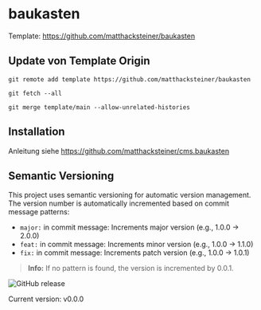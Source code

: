 # baukasten

Template: https://github.com/matthacksteiner/baukasten

## Update von Template Origin

`git remote add template https://github.com/matthacksteiner/baukasten`

`git fetch --all`

`git merge template/main --allow-unrelated-histories`

## Installation

Anleitung siehe https://github.com/matthacksteiner/cms.baukasten

## Semantic Versioning

This project uses semantic versioning for automatic version management. The version number is automatically incremented based on commit message patterns:

- `major:` in commit message: Increments major version (e.g., 1.0.0 -> 2.0.0)
- `feat:` in commit message: Increments minor version (e.g., 1.0.0 -> 1.1.0)
- `fix:` in commit message: Increments patch version (e.g., 1.0.0 -> 1.0.1)

> **Info:** If no pattern is found, the version is incremented by 0.0.1.

![GitHub release](https://img.shields.io/github/v/release/matthacksteiner/baukasten?display_name=tag)

Current version: v0.0.0
